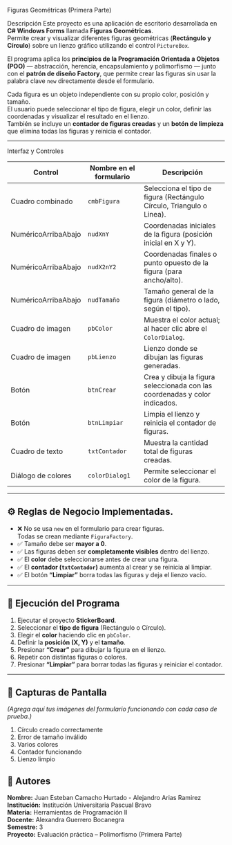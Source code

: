 
Figuras Geométricas (Primera Parte)

 Descripción
Este proyecto es una aplicación de escritorio desarrollada en **C# Windows Forms** llamada **Figuras Geométricas**.  
Permite crear y visualizar diferentes figuras geométricas (**Rectángulo y Círculo**) sobre un lienzo gráfico utilizando el control `PictureBox`.

El programa aplica los **principios de la Programación Orientada a Objetos (POO)** — abstracción, herencia, encapsulamiento y polimorfismo — junto con el **patrón de diseño Factory**, que permite crear las figuras sin usar la palabra clave `new` directamente desde el formulario.

Cada figura es un objeto independiente con su propio color, posición y tamaño.  
El usuario puede seleccionar el tipo de figura, elegir un color, definir las coordenadas y visualizar el resultado en el lienzo.  
También se incluye un **contador de figuras creadas** y un **botón de limpieza** que elimina todas las figuras y reinicia el contador.

---
Interfaz y Controles

| **Control**         | **Nombre en el formulario** | **Descripción**                                                             |
| ------------------- | --------------------------- | --------------------------------------------------------------------------- |
| Cuadro combinado    | `cmbFigura`                 | Selecciona el tipo de figura (Rectángulo Círculo, Triangulo o Linea).      |
| NuméricoArribaAbajo | `nudXnY`                    | Coordenadas iniciales de la figura (posición inicial en X y Y).             |
| NuméricoArribaAbajo | `nudX2nY2`                  | Coordenadas finales o punto opuesto de la figura (para ancho/alto).         |
| NuméricoArribaAbajo | `nudTamaño`                 | Tamaño general de la figura (diámetro o lado, según el tipo).               |
| Cuadro de imagen    | `pbColor`                   | Muestra el color actual; al hacer clic abre el `ColorDialog`.               |
| Cuadro de imagen    | `pbLienzo`                  | Lienzo donde se dibujan las figuras generadas.                              |
| Botón               | `btnCrear`                  | Crea y dibuja la figura seleccionada con las coordenadas y color indicados. |
| Botón               | `btnLimpiar`                | Limpia el lienzo y reinicia el contador de figuras.                         |
| Cuadro de texto     | `txtContador`               | Muestra la cantidad total de figuras creadas.                               |
| Diálogo de colores  | `colorDialog1`              | Permite seleccionar el color de la figura.                                  |

---

## ⚙️ Reglas de Negocio Implementadas.

- ❌ No se usa `new` en el formulario para crear figuras.  
  Todas se crean mediante `FiguraFactory`.
- ✅ Tamaño debe ser **mayor a 0**.  
- ✅ Las figuras deben ser **completamente visibles** dentro del lienzo.  
- ✅ El **color** debe seleccionarse antes de crear una figura.  
- ✅ El **contador (`txtContador`)** aumenta al crear y se reinicia al limpiar.  
- ✅ El botón **“Limpiar”** borra todas las figuras y deja el lienzo vacío.

---

## 🚀 Ejecución del Programa

1. Ejecutar el proyecto **StickerBoard**.  
2. Seleccionar el **tipo de figura** (Rectángulo o Círculo).  
3. Elegir el **color** haciendo clic en `pbColor`.  
4. Definir la **posición (X, Y)** y el **tamaño**.  
5. Presionar **“Crear”** para dibujar la figura en el lienzo.  
6. Repetir con distintas figuras o colores.  
7. Presionar **“Limpiar”** para borrar todas las figuras y reiniciar el contador.

---

## 📸 Capturas de Pantalla
*(Agrega aquí tus imágenes del formulario funcionando con cada caso de prueba.)*

1. Círculo creado correctamente  
2. Error de tamaño inválido  
3. Varios colores  
4. Contador funcionando  
5. Lienzo limpio  


## 👥 Autores

**Nombre:** Juan Esteban Camacho Hurtado - Alejandro Arias Ramirez
**Institución:** Institución Universitaria Pascual Bravo  
**Materia:** Herramientas de Programación II  
**Docente:** Alexandra Guerrero Bocanegra  
**Semestre:** 3  
**Proyecto:** Evaluación práctica – Polimorfismo (Primera Parte)
